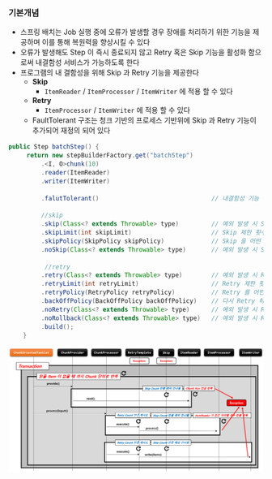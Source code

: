 ### 기본개념

- 스프링 배치는 Job 실행 중에 오류가 발생할 경우 장애를 처리하기 위한 기능을 제공하며 이를 통해 복원력을 향상시킬 수 있다
- 오류가 발생해도 Step 이 즉시 종료되지 않고 Retry 혹은 Skip 기능을 활성화 함으로써 내결함성 서비스가 가능하도록 한다
- 프로그램의 내 결함성을 위해 Skip 과 Retry 기능을 제공한다
  - **Skip**
    - `ItemReader` / `ItemProcessor` / `ItemWriter` 에 적용 할 수 있다
  - **Retry**
    - `ItemProcessor` / `ItemWriter` 에 적용 할 수 있다
  - FaultTolerant 구조는 청크 기반의 프로세스 기반위에 Skip 과 Retry 기능이 추가되어 재정의 되어 있다

```java
public Step batchStep() {
     return new stepBuilderFactory.get("batchStep")
         .<I, O>chunk(10)
         .reader(ItemReader)
         .writer(ItemWriter)
             
         .falutTolerant()                               // 내결함성 기능 활성화
             
         //skip         
         .skip(Class<? extends Throwable> type)         // 예외 발생 시 Skip 할 예외 타입 설정
         .skipLimit(int skipLimit)                      // Skip 제한 횟수 설정
         .skipPolicy(SkipPolicy skipPolicy)             // Skip 을 어떤 조건과 기준으로 적용 할 것인지 정책 설정
         .noSkip(Class<? extends Throwable> type)       // 예외 발생 시 Skip 하지 않을 예외 타입 설정
    
          //retry
         .retry(Class<? extends Throwable> type)        // 예외 발생 시 Retry 할 예외 타입 설정
         .retryLimit(int retryLimit)                    // Retry 제한 횟수 설정
         .retryPolicy(RetryPolicy retryPolicy)          // Retry 를 어떤 조건과 기준으로 적용 할 것인지 정책 설정
         .backOffPolicy(BackOffPolicy backOffPolicy)    // 다시 Retry 하기 까지의 지연시간(단위:ms)을 설정
         .noRetry(Class<? extends Throwable> type)      // 예외 발생 시 Retry 하지 않을 예외 타입 설정
         .noRollback(Class<? extends Throwable> type)   // 예외 발생 시 Rollback 하지 않을 예외 타입 설정
         .build();
    }
```
![img_52.png](img_52.png)

